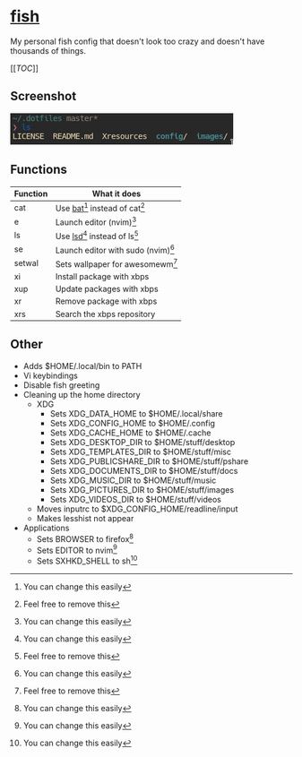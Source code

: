 # [fish](https://fishshell.com)
My personal fish config that doesn't look too crazy and doesn't have thousands of things.

[[_TOC_]]

## Screenshot
![fish shell](../../images/fish.png)

## Functions
|Function|What it does                                                    |
|--------|----------------------------------------------------------------|
|cat     |Use [bat](https://github.com/sharkdp/bat)[^1] instead of cat[^2]|
|e       |Launch editor (nvim)[^1]                                        |
|ls      |Use [lsd](https://github.com/Peltoche/lsd)[^1] instead of ls[^2]|
|se      |Launch editor with sudo (nvim)[^1]                              |
|setwal  |Sets wallpaper for awesomewm[^2]                                |
|xi      |Install package with xbps                                       |
|xup     |Update packages with xbps                                       |
|xr      |Remove package with xbps                                        |
|xrs     |Search the xbps repository                                      |

## Other
- Adds $HOME/.local/bin to PATH
- Vi keybindings
- Disable fish greeting
- Cleaning up the home directory
  - XDG
    - Sets XDG\_DATA\_HOME to $HOME/.local/share
    - Sets XDG\_CONFIG\_HOME to $HOME/.config
    - Sets XDG\_CACHE\_HOME to $HOME/.cache
    - Sets XDG\_DESKTOP\_DIR to $HOME/stuff/desktop
    - Sets XDG\_TEMPLATES\_DIR to $HOME/stuff/misc
    - Sets XDG\_PUBLICSHARE\_DIR to $HOME/stuff/pshare
    - Sets XDG\_DOCUMENTS\_DIR to $HOME/stuff/docs
    - Sets XDG\_MUSIC\_DIR to $HOME/stuff/music
    - Sets XDG\_PICTURES\_DIR to $HOME/stuff/images
    - Sets XDG\_VIDEOS\_DIR to $HOME/stuff/videos
  - Moves inputrc to $XDG\_CONFIG\_HOME/readline/input
  - Makes lesshist not appear
- Applications
  - Sets BROWSER to firefox[^1]
  - Sets EDITOR to nvim[^1]
  - Sets SXHKD\_SHELL to sh[^1]
[^1]: You can change this easily
[^2]: Feel free to remove this
